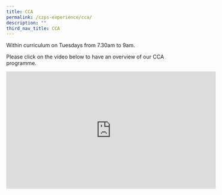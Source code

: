 ```yaml
---
title: CCA
permalink: /czps-experience/cca/
description: ""
third_nav_title: CCA
---
```

<p>Within curriculum on Tuesdays from 7.30am to 9am.</p>
<p>Please click on the video below to have an overview of our CCA programme.</p>

<iframe allowfullscreen="" allow="accelerometer; autoplay; clipboard-write; encrypted-media; gyroscope; picture-in-picture; web-share" frameborder="0" title="YouTube video player" src="https://www.youtube.com/embed/VHNw-h2bcEw" height="315" width="560"></iframe>